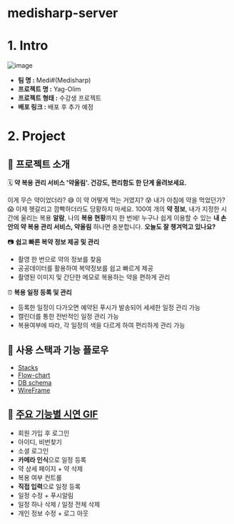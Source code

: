# medisharp-server
# 1. Intro

![image](https://user-images.githubusercontent.com/55108539/104281084-40254280-54f0-11eb-9ea0-5f626dc9ef35.png)

- **팀 명 :** Medi#(Medisharp)
- **프로젝트 명 :** Yag-Olim
- **프로젝트 형태 :** 수강생 프로젝트
- **배포 링크 :** 배포 후 추가 예정

# 2. Project

## 💊 프로젝트 소개

🗓 **약 복용 관리 서비스 '약올림'. 건강도, 편리함도 한 단계 올려보세요.**

이게 무슨 약이었더라? 😅 이 약 어떻게 먹는 거였지? 😰 내가 아침에 약을 먹었던가? 😱
이제 헷갈리고 깜빡하더라도 당황하지 마세요.
100여 개의 **약 정보**, 
내가 지정한 시간에 울리는 복용 **알람**,
나의 **복용 현황**까지 한 번에!
누구나 쉽게 이용할 수 있는 **내 손 안의 약 복용 관리 서비스, 약올림** 하나면 충분합니다.
**오늘도 잘 챙겨먹고 있나요?**

 📷 **쉽고 빠른 복약 정보 제공 및 관리**

- 촬영 한 번으로 약의 정보를 찾음
- 공공데이터를 활용하여 복약정보를 쉽고 빠르게 제공
- 촬영된 이미지 및 간단한 메모로 복용하는 약을 편하게 관리

 ⏰ **복용 일정 등록 및 관리**

- 등록한 일정이 다가오면 예약된 푸시가 발송되어 세세한 일정 관리 가능
- 캘린더를 통한 전반적인 일정 관리 가능
- 복용여부에 따라, 각 일정의 색을 다르게 하여 편리하게 관리 가능

## 💊 사용 스택과 기능 플로우
- [Stacks](https://github.com/codestates/medisharp-client/wiki/Stacks)
- [Flow-chart](https://github.com/codestates/medisharp-client/wiki/Flowchart)
- [DB schema](https://github.com/codestates/medisharp-client/wiki/DB-Schema)
- [WireFrame](https://github.com/codestates/medisharp-client/wiki/Wireframe)

## 💊  [주요 기능별 시연 GIF](https://github.com/codestates/medisharp-client/wiki/Web-View/b12d812ad8a02e91b22eded48bdb794f2bcc8566)
- 회원 가입 후 로그인
- 아이디, 비번찾기
- 소셜 로그인
- **카메라 인식**으로 일정 등록
- 약 상세 페이지 + 약 삭제
- 복용 여부 컨트롤
- **직접 입력**으로 일정 등록
- 일정 수정 + 푸시알림
- 일정 하나 삭제 / 일정 전체 삭제
- 개인 정보 수정 + 로그 아웃
